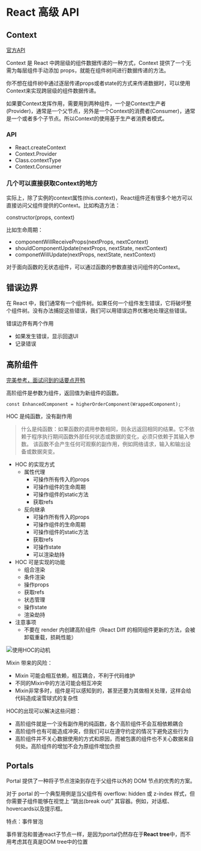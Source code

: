 # React 高级 API

## Context

[官方API](https://react.docschina.org/docs/context.html#when-to-use-context)

Context 是 React 中跨层级的组件数据传递的一种方式，Context 提供了一个无需为每层组件手动添加 props，就能在组件树间进行数据传递的方法。

你不想在组件树中通过逐层传递props或者state的方式来传递数据时，可以使用Context来实现跨层级的组件数据传递。

如果要Context发挥作用，需要用到两种组件，一个是Context生产者(Provider)，通常是一个父节点，另外是一个Context的消费者(Consumer)，通常是一个或者多个子节点。所以Context的使用基于生产者消费者模式。

### API

* React.createContext
* Context.Provider
* Class.contextType
* Context.Consumer

### 几个可以直接获取Context的地方

实际上，除了实例的context属性(this.context)，React组件还有很多个地方可以直接访问父组件提供的Context。比如构造方法：

constructor(props, context)

比如生命周期：

* componentWillReceiveProps(nextProps, nextContext)
* shouldComponentUpdate(nextProps, nextState, nextContext)
* componetWillUpdate(nextProps, nextState, nextContext)

对于面向函数的无状态组件，可以通过函数的参数直接访问组件的Context。

## 错误边界

在 React 中，我们通常有一个组件树。如果任何一个组件发生错误，它将破坏整个组件树。没有办法捕捉这些错误，我们可以用错误边界优雅地处理这些错误。

错误边界有两个作用

* 如果发生错误，显示回退UI
* 记录错误

## 高阶组件

[完美参考，面试问到的话要点开鸭](https://juejin.im/post/5cad39b3f265da03502b1c0a)

高阶组件是参数为组件，返回值为新组件的函数。

```JS
const EnhancedComponent = higherOrderComponent(WrappedComponent);
```

HOC 是纯函数，没有副作用

> 什么是纯函数：如果函数的调用参数相同，则永远返回相同的结果。它不依赖于程序执行期间函数外部任何状态或数据的变化，必须只依赖于其输入参数。 该函数不会产生任何可观察的副作用，例如网络请求，输入和输出设备或数据突变。

* HOC 的实现方式
  * 属性代理
    * 可操作所有传入的props
    * 可操作组件的生命周期
    * 可操作组件的static方法
    * 获取refs
  * 反向继承
    * 可操作所有传入的props
    * 可操作组件的生命周期
    * 可操作组件的static方法
    * 获取refs
    * 可操作state
    * 可以渲染劫持
* HOC 可是实现的功能
  * 组合渲染
  * 条件渲染
  * 操作props
  * 获取refs
  * 状态管理
  * 操作state
  * 渲染劫持
* 注意事项
  * 不要在 render 内创建高阶组件（React Diff 的相同组件更新的方法，会被卸载重载，损耗性能）

![使用HOC的动机](https://user-gold-cdn.xitu.io/2019/4/10/16a04a94cd939f75?imageView2/0/w/1280/h/960/format/webp/ignore-error/1)

Mixin 带来的风险：

* Mixin 可能会相互依赖，相互耦合，不利于代码维护
* 不同的Mixin中的方法可能会相互冲突
* Mixin非常多时，组件是可以感知到的，甚至还要为其做相关处理，这样会给代码造成滚雪球式的复杂性

HOC的出现可以解决这些问题：

* 高阶组件就是一个没有副作用的纯函数，各个高阶组件不会互相依赖耦合
* 高阶组件也有可能造成冲突，但我们可以在遵守约定的情况下避免这些行为
* 高阶组件并不关心数据使用的方式和原因，而被包裹的组件也不关心数据来自何处。高阶组件的增加不会为原组件增加负担

## Portals

Portal 提供了一种将子节点渲染到存在于父组件以外的 DOM 节点的优秀的方案。

对于 portal 的一个典型用例是当父组件有 overflow: hidden 或 z-index 样式，但你需要子组件能够在视觉上 “跳出(break out)” 其容器。例如，对话框、hovercards以及提示框。

特点：事件冒泡

事件冒泡和普通react子节点一样，是因为portal仍然存在于**React tree**中，而不用考虑其在真是DOM tree中的位置
